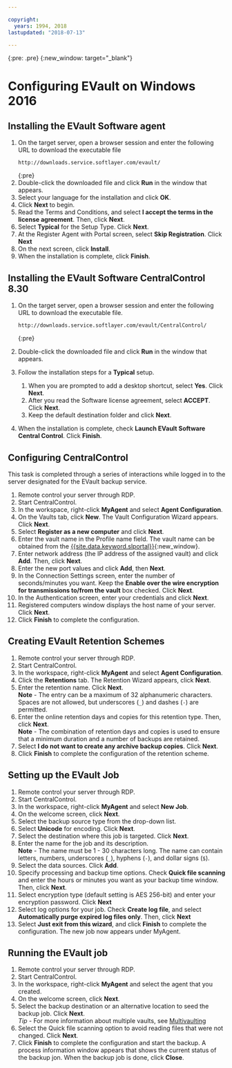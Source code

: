 ```yaml
---

copyright:
  years: 1994, 2018
lastupdated: "2018-07-13"

---
```

{:pre: .pre}
{:new_window: target="_blank"}

# Configuring EVault on Windows 2016

## Installing the EVault Software agent

1. On the target server, open a browser session and enter the following URL to download the executable file
   ```
   http://downloads.service.softlayer.com/evault/
   ```
   {:pre}
2. Double-click the downloaded file and click **Run** in the window that appears.
3. Select your language for the installation and click **OK**.
4. Click **Next** to begin.
5. Read the Terms and Conditions, and select **I accept the terms in the license agreement**. Then, click **Next**.
6. Select **Typical** for the Setup Type. Click **Next**.
7. At the Register Agent with Portal screen, select **Skip Registration**. Click **Next**
8. On the next screen, click **Install**.
9. When the installation is complete, click **Finish**.

## Installing the EVault Software CentralControl 8.30

1. On the target server, open a browser session and enter the following URL to download the executable file.

   ```
   http://downloads.service.softlayer.com/evault/CentralControl/
   ```
   {:pre}

2. Double-click the downloaded file and click **Run** in the window that appears.
3. Follow the installation steps for a **Typical** setup.
   1. When you are prompted to add a desktop shortcut, select **Yes**. Click **Next**.
   2. After you read the Software license agreement, select **ACCEPT**. Click **Next**.
   3. Keep the default destination folder and click **Next**.
4. When the installation is complete, check **Launch EVault Software Central Control**. Click **Finish**.


## Configuring CentralControl

This task is completed through a series of interactions while logged in to the server designated for the EVault backup service.

1. Remote control your server through RDP.
2. Start CentralControl.
3. In the workspace, right-click **MyAgent** and select **Agent Configuration**.
4. On the Vaults tab, click **New**. The Vault Configuration Wizard appears. Click **Next**.
5. Select **Register as a new computer** and click **Next**.
6. Enter the vault name in the Profile name field. The vault name can be obtained from the [{{site.data.keyword.slportal}}](https://control.softlayer.com/){:new_window}.
6. Enter network address (the IP address of the assigned vault) and click **Add**. Then, click **Next**.
7. Enter the new port values and click **Add**, then **Next**.
8. In the Connection Settings screen, enter the number of seconds/minutes you want. Keep the **Enable over the wire encryption for transmissions to/from the vault** box checked. Click **Next**.
9. In the Authentication screen, enter your credentials and click **Next**.
10. Registered computers window displays the host name of your server. Click **Next**.
11.	Click **Finish** to complete the configuration.


## Creating EVault Retention Schemes

1. Remote control your server through RDP.
2. Start CentralControl.
3. In the workspace, right-click **MyAgent** and select **Agent Configuration**.
4. Click the **Retentions** tab. The Retention Wizard appears, click **Next**.
5. Enter the retention name. Click **Next**.<br/>
   **Note** - The entry can be a maximum of 32 alphanumeric characters. Spaces are not allowed, but underscores (`_`) and dashes (`-`) are permitted.
6. Enter the online retention days and copies for this retention type. Then, click **Next**.<br/>
   **Note** - The combination of retention days and copies is used to ensure that a minimum duration and a number of backups are retained.
7. Select **I do not want to create any archive backup copies**. Click **Next**.
8. Click **Finish** to complete the configuration of the retention scheme.


## Setting up the EVault Job

1. Remote control your server through RDP.
2. Start CentralControl.
3. In the workspace, right-click **MyAgent** and select **New Job**. 
4. On the welcome screen, click **Next**.
5. Select the backup source type from the drop-down list.
6. Select **Unicode** for encoding. Click **Next**.
7. Select the destination where this job is targeted. Click **Next**.
8. Enter the name for the job and its description.<br/>
   **Note** - The name must be 1 - 30 characters long. The name can contain letters, numbers, underscores (`_`), hyphens (`-`), and dollar signs (`$`).
9. Select the data sources. Click **Add**.
10. Specify processing and backup time options. Check **Quick file scanning** and enter the hours or minutes you want as your backup time window. Then, click **Next**.
11. Select encryption type (default setting is AES 256-bit) and enter your encryption password. Click **Next**
12. Select log options for your job. Check **Create log file**, and select **Automatically purge expired log files only**. Then, click **Next**
13. Select **Just exit from this wizard**, and click **Finish** to complete the configuration. The new job now appears under MyAgent.


## Running the EVault job

1. Remote control your server through RDP.
2. Start CentralControl.
3. In the workspace, right-click **MyAgent** and select the agent that you created.
4. On the welcome screen, click **Next**.
5. Select the backup destination or an alternative location to seed the backup job. Click **Next**.<br/>
   *Tip* - For more information about multiple vaults, see [Multivaulting](multivaulting.html)
6. Select the Quick file scanning option to avoid reading files that were not changed. Click **Next**.
7. Click **Finish** to complete the configuration and start the backup. A process information window appears that shows the current status of the backup jon. When the backup job is done, click **Close**.
